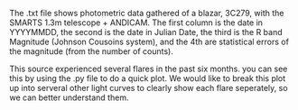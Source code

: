 The .txt file shows photometric data gathered of a blazar, 3C279, with the SMARTS 1.3m telescope + ANDICAM. The first column is the date in YYYYMMDD, the second is the date in Julian Date, the third is the R band Magnitude (Johnson Cousoins system), and the 4th are statistical errors of the magnitude (from the number of counts).

This source experienced several flares in the past six months. you can see this by using the .py file to do a quick plot. We would like to break this plot up into serveral other light curves to clearly show each flare seperately, so we can better understand them.